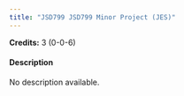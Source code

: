 ```yaml
---
title: "JSD799 JSD799 Minor Project (JES)"
---
```

**Credits:** 3 (0-0-6)

#### Description
No description available.